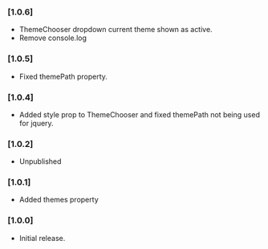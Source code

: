 ### [1.0.6]
* ThemeChooser dropdown current theme shown as active.
* Remove console.log

### [1.0.5]
* Fixed themePath property.

### [1.0.4]
* Added style prop to ThemeChooser and fixed themePath not being used for jquery.

### [1.0.2]
* Unpublished

### [1.0.1]
* Added themes property

### [1.0.0]
* Initial release.
